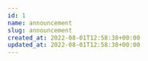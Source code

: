 ```yaml
---
id: 1
name: announcement
slug: announcement
created_at: 2022-08-01T12:58:38+00:00
updated_at: 2022-08-01T12:58:38+00:00
---
```

